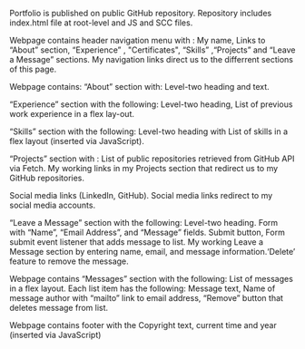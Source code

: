 Portfolio is published on public GitHub repository. Repository includes  index.html file at root-level and JS and SCC files.

Webpage contains header navigation menu with : My name, Links to “About” section, “Experience” , "Certificates", “Skills” ,“Projects”  and “Leave a Message” sections. My navigation links direct us to the differrent sections of this page.

Webpage contains: “About” section with: Level-two heading and text.

“Experience” section with the following: Level-two heading, List of previous work experience in а flex lay-out.

“Skills” section with the following: Level-two heading with List of skills in a flex layout (inserted via JavaScript).

“Projects” section with :  List of public repositories retrieved from GitHub API via Fetch. My working links in my Projects section that redirect us to my GitHub repositories.

Social media links (LinkedIn, GitHub). Social media links redirect to my social media accounts.

 “Leave a Message” section with the following: Level-two heading. Form with “Name”, “Email Address”, and “Message” fields. Submit button, Form submit event listener that adds message to list.
My working Leave a Message section by entering name, email, and message information.‘Delete’ feature to remove the message.

 Webpage contains “Messages” section with the following: List of messages in a flex layout. Each list item has the following: Message text, Name of message author with “mailto” link to email address, “Remove” button that deletes message from list.

Webpage contains footer with the Copyright text, current time and year (inserted via JavaScript) 


